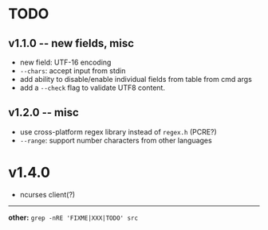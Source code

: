 # TODO

## v1.1.0 -- new fields, misc

- new field: UTF-16 encoding
- `--chars`: accept input from stdin
- add ability to disable/enable individual fields from table from cmd args
- add a `--check` flag to validate UTF8 content.


## v1.2.0 -- misc

- use cross-platform regex library instead of `regex.h` (PCRE?)
- `--range`: support number characters from other languages

# v1.4.0

- ncurses client(?)

---

**other:** `grep -nRE 'FIXME|XXX|TODO' src`
